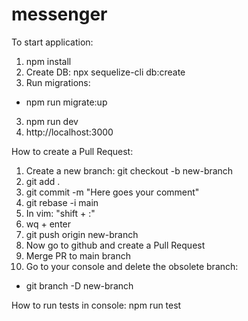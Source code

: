 # messenger

To start application:
1. npm install
2. Create DB: npx sequelize-cli db:create
3. Run migrations: 
 - npm run migrate:up
3. npm run dev
4. http://localhost:3000

How to create a Pull Request:
1. Create a new branch: git checkout -b new-branch
2. git add .
3. git commit -m "Here goes your comment"
4. git rebase -i main
5. In vim: "shift + :"
6. wq + enter
7. git push origin new-branch
8. Now go to github and create a Pull Request
9. Merge PR to main branch
10. Go to your console and delete the obsolete branch:
 - git branch -D new-branch

 How to run tests in console:
 npm run test